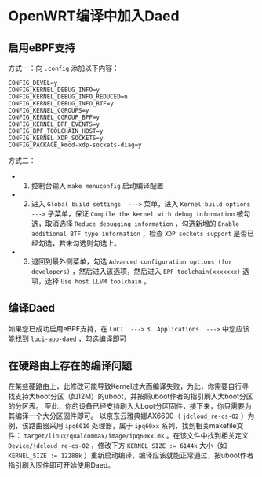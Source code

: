 # OpenWRT编译中加入Daed
## 启用eBPF支持
方式一：向 `.config` 添加以下内容：
```
CONFIG_DEVEL=y
CONFIG_KERNEL_DEBUG_INFO=y
CONFIG_KERNEL_DEBUG_INFO_REDUCED=n
CONFIG_KERNEL_DEBUG_INFO_BTF=y
CONFIG_KERNEL_CGROUPS=y
CONFIG_KERNEL_CGROUP_BPF=y
CONFIG_KERNEL_BPF_EVENTS=y
CONFIG_BPF_TOOLCHAIN_HOST=y
CONFIG_KERNEL_XDP_SOCKETS=y
CONFIG_PACKAGE_kmod-xdp-sockets-diag=y
```
方式二：
- 1. 控制台输入 `make menuconfig` 启动编译配置
- 2. 进入 `Global build settings  --->` 菜单，进入 `Kernel build options  --->` 子菜单，保证 `Compile the kernel with debug information` 被勾选，取消选择 `Reduce debugging information` ，勾选新增的 `Enable additional BTF type information` ，检查 `XDP sockets support` 是否已经勾选，若未勾选则勾选上。
- 3. 退回到最外侧菜单，勾选 `Advanced configuration options (for developers)` ，然后进入该选项，然后进入 `BPF toolchain(xxxxxxx)` 选项，选择 `Use host LLVM toolchain` 。
## 编译Daed
如果您已成功启用eBPF支持，在 `LuCI  --->` `3. Applications  --->` 中您应该能找到 `luci-app-daed` ，勾选编译即可
## 在硬路由上存在的编译问题
在某些硬路由上，此修改可能导致Kernel过大而编译失败，为此，你需要自行寻找支持大boot分区（如12M）的uboot，并按照uboot作者的指引刷入大boot分区的分区表。
至此，你的设备已经支持刷入大boot分区固件，接下来，你只需要为其编译一个大分区固件即可。
以京东云雅典娜AX6600（ `jdcloud_re-cs-02` ）为例，该路由器采用 `ipq6010` 处理器，属于 `ipq60xx` 系列，找到相关makefile文件： `target/linux/qualcommax/image/ipq60xx.mk` 。在该文件中找到相关定义 `Device/jdcloud_re-cs-02` ，修改下方 `KERNEL_SIZE := 6144k` 大小（如 `KERNEL_SIZE := 12288k` ）重新启动编译，编译应该就能正常通过，按uboot作者指引刷入固件即可开始使用Daed。